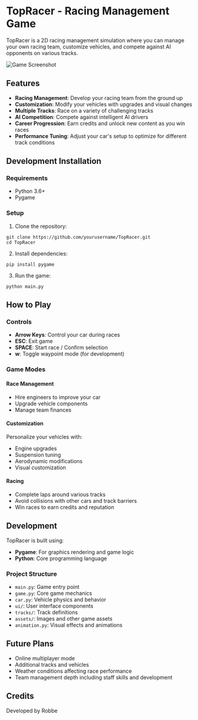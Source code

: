 # TopRacer - Racing Management Game

TopRacer is a 2D racing management simulation where you can manage your own racing team, customize vehicles, and compete against AI opponents on various tracks.

![Game Screenshot](assets/screenshot.png)

## Features

- **Racing Management**: Develop your racing team from the ground up
- **Customization**: Modify your vehicles with upgrades and visual changes
- **Multiple Tracks**: Race on a variety of challenging tracks
- **AI Competition**: Compete against intelligent AI drivers
- **Career Progression**: Earn credits and unlock new content as you win races
- **Performance Tuning**: Adjust your car's setup to optimize for different track conditions

## Development Installation

### Requirements
- Python 3.6+
- Pygame

### Setup

1. Clone the repository:
```
git clone https://github.com/yourusername/TopRacer.git
cd TopRacer
```

2. Install dependencies:
```
pip install pygame
```

3. Run the game:
```
python main.py
```

## How to Play

### Controls
- **Arrow Keys**: Control your car during races
- **ESC**: Exit game
- **SPACE**: Start race / Confirm selection
- **w**: Toggle waypoint mode (for development)

### Game Modes

#### Race Management
- Hire engineers to improve your car
- Upgrade vehicle components
- Manage team finances

#### Customization
Personalize your vehicles with:
- Engine upgrades
- Suspension tuning
- Aerodynamic modifications
- Visual customization

#### Racing
- Complete laps around various tracks
- Avoid collisions with other cars and track barriers
- Win races to earn credits and reputation

## Development

TopRacer is built using:
- **Pygame**: For graphics rendering and game logic
- **Python**: Core programming language

### Project Structure
- `main.py`: Game entry point
- `game.py`: Core game mechanics
- `car.py`: Vehicle physics and behavior
- `ui/`: User interface components
- `tracks/`: Track definitions
- `assets/`: Images and other game assets
- `animation.py`: Visual effects and animations

## Future Plans

- Online multiplayer mode
- Additional tracks and vehicles
- Weather conditions affecting race performance
- Team management depth including staff skills and development

## Credits

Developed by Robbe
